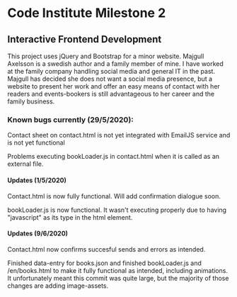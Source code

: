 # Code Institute Milestone 2
## Interactive Frontend Development

This project uses jQuery and Bootstrap for a minor website. Majgull Axelsson is a swedish author and a family member of mine. I have worked at the family company handling social media and general IT in the past. Majgull has decided she does not want a social media presence, but a website to present her work and offer an easy means of contact with her readers and events-bookers is still advantageous to her career and the family business.

### Known bugs currently (29/5/2020):

Contact sheet on contact.html is not yet integrated with EmailJS service and is not yet functional

Problems executing bookLoader.js in contact.html when it is called as an external file.

#### Updates (1/5/2020)

Contact.html is now fully functional. Will add confirmation dialogue soon.

bookLoader.js is now functional. It wasn't executing properly due to having "javascript" as its type in the html element.

#### Updates (9/6/2020)

Contact.html now confirms succesful sends and errors as intended.

Finished data-entry for books.json and finished bookLoader.js and /en/books.html to make it fully functional as intended, including animations. It unfortunately meant this commit was quite large, but the majority of those changes are adding image-assets.

